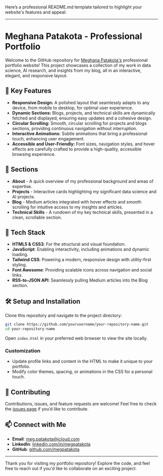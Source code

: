 Here’s a professional README.md template tailored to highlight your website's features and appeal:

---

# Meghana Patakota - Professional Portfolio

Welcome to the GitHub repository for [Meghana Patakota's](https://www.megpatakota.com) professional portfolio website! This project showcases a collection of my work in data science, AI research, and insights from my blog, all in an interactive, elegant, and responsive layout.

## 🌟 Key Features

- **Responsive Design:** A polished layout that seamlessly adapts to any device, from mobile to desktop, for optimal user experience.
- **Dynamic Sections:** Blogs, projects, and technical skills are dynamically fetched and displayed, ensuring easy updates and a cohesive design.
- **Circular Scrolling:** Smooth, circular scrolling for projects and blogs sections, providing continuous navigation without interruption.
- **Interactive Animations:** Subtle animations that bring a professional touch, enhancing user engagement.
- **Accessible and User-Friendly:** Font sizes, navigation styles, and hover effects are carefully crafted to provide a high-quality, accessible browsing experience.

## 💼 Sections

- **About** - A quick overview of my professional background and areas of expertise.
- **Projects** - Interactive cards highlighting my significant data science and AI projects.
- **Blog** - Medium articles integrated with hover effects and smooth scrolling for intuitive access to my insights and articles.
- **Technical Skills** - A rundown of my key technical skills, presented in a clean, scrollable section.

## 🔧 Tech Stack

- **HTML5 & CSS3**: For the structural and visual foundation.
- **JavaScript**: Enabling interactivity, including animations and dynamic loading.
- **Tailwind CSS**: Powering a modern, responsive design with utility-first styling.
- **Font Awesome**: Providing scalable icons across navigation and social links.
- **RSS-to-JSON API**: Seamlessly pulling Medium articles into the Blog section.

## 🛠️ Setup and Installation

Clone this repository and navigate to the project directory:

```bash
git clone https://github.com/yourusername/your-repository-name.git
cd your-repository-name
```

Open `index.html` in your preferred web browser to view the site locally.

### Customization

- Update profile links and content in the HTML to make it unique to your portfolio.
- Modify color themes, spacing, or animations in the CSS for a personal touch.

## 🤝 Contributing

Contributions, issues, and feature requests are welcome! Feel free to check the [issues page](https://github.com/yourusername/your-repository-name/issues) if you’d like to contribute.

## 📫 Connect with Me

- **Email**: [meg.patakota@icloud.com](mailto:meg.patakota@icloud.com)
- **LinkedIn**: [linkedin.com/in/megpatakota](https://www.linkedin.com/in/megpatakota/)
- **GitHub**: [github.com/megpatakota](https://github.com/megpatakota)

---

Thank you for visiting my portfolio repository! Explore the code, and feel free to reach out if you'd like to collaborate on an exciting project.